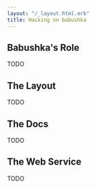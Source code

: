 ```yaml
---
layout: "/_layout.html.erb"
title: Hacking on babushka
---
```


## Babushka's Role

TODO

## The Layout

TODO

## The Docs

TODO

## The Web Service

TODO
